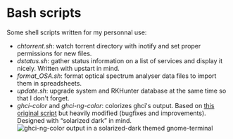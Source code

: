 # Bash scripts

Some shell scripts written for my personnal use:

* *chtorrent.sh*: watch torrent directory with inotify and set proper permissions for new files.
* *dstatus.sh*: gather status information on a list of services and display it nicely. Written with upstart in mind.
* *format_OSA.sh*: format optical spectrum analyser data files to import them in spreadsheets.
* *update.sh*: upgrade system and RKHunter database at the same time so that I don't forget.
* *ghci-color* and *ghci-ng-color*: colorizes ghci's output. Based on [this original script](https://github.com/rhysd/ghci-color) but heavily modified (bugfixes and improvements). Designed with “solarized dark” in mind. ![ghci-ng-color output in a  solarized-dark themed gnome-terminal](/home/damien/src/scripts/bash/media/gnc.png)